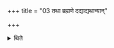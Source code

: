 +++
title = "03 तथा ब्रह्मणे दद्याद्यथान्यान्"

+++

<details><summary>थिते</summary>

3. He should give to the Brahman in such a way that he (the Brahman) would not covet another gift.
</details>
